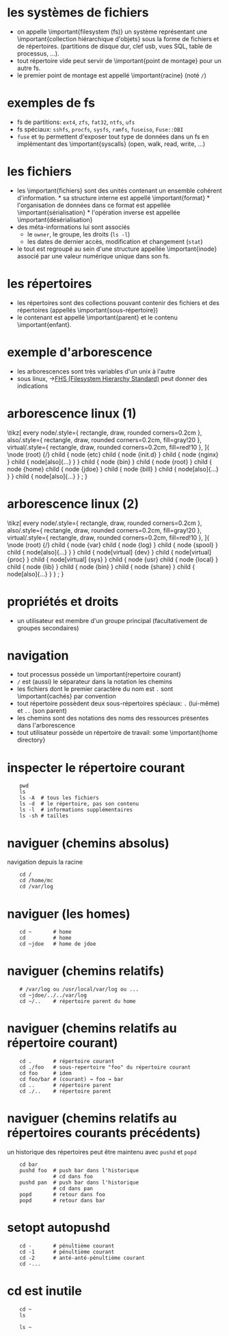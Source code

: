 # les systèmes de fichiers

* on appelle \important{filesystem (fs)} un système représentant
  une \important{collection hiérarchique d'objets} sous la forme de fichiers
  et de répertoires. (partitions de disque dur, clef usb, vues SQL, table
  de processus, ...).
* tout répertoire vide peut servir de \important{point de montage}
  pour un autre fs.
* le premier point de montage est appellé \important{racine} (noté `/`)

# exemples de fs

* fs de partitions: `ext4`, `zfs`, `fat32`, `ntfs`, `ufs`
* fs spéciaux: `sshfs`, `procfs`, `sysfs`, `ramfs`, `fuseiso`, `Fuse::DBI`
* `fuse` et `9p` permettent d'exposer tout type de données dans un fs
  en implémentant des \important{syscalls} (open, walk, read, write, ...)

# les fichiers

* les \important{fichiers} sont des unités contenant un ensemble
  cohérent d'information.
      * sa structure interne est appellé \important{format}
      * l'organisation de données dans ce format est appellée \important{sérialisation}
      * l'opération inverse est appellée \important{désérialisation}
* des méta-informations lui sont associés
    * le `owner`, le groupe, les droits (`ls -l`)
    * les dates de dernier accès, modification et changement (`stat`)
* le tout est regroupé au sein d'une structure appellée \important{inode}
  associé par une valeur numérique unique dans son fs.

# les répertoires

* les répertoires sont des collections pouvant contenir des fichiers et des
  répertoires (appellés \important{sous-répertoire})
* le contenant est appellé \important{parent} et le contenu \important{enfant}.

# exemple d'arborescence

* les arborescences sont très variables d'un unix à l'autre
* sous linux, →[FHS (Filesystem Hierarchy Standard)](http://www.pathname.com/fhs/)
  peut donner des indications

# arborescence linux  (1)

\tikz[
    every node/.style={ rectangle,  draw, rounded corners=0.2cm },
    also/.style={ rectangle,  draw, rounded corners=0.2cm, fill=gray!20 },
    virtual/.style={ rectangle,  draw, rounded corners=0.2cm, fill=red!10 },
]{
    \node (root) {/}
        child { node {etc}
            child { node {init.d}   }
            child { node {nginx}    }
            child { node[also]{...} } }
        child { node {bin} }
        child { node {root} }
        child { node {home}
            child { node {jdoe} }
            child { node {bill} }
            child { node[also]{...} } }
        child { node[also]{...} }
        ; 
}

# arborescence linux (2)

\tikz[
    every node/.style={ rectangle,  draw, rounded corners=0.2cm },
    also/.style={ rectangle,  draw, rounded corners=0.2cm, fill=gray!20 },
    virtual/.style={ rectangle,  draw, rounded corners=0.2cm, fill=red!10 },
]{
    \node (root) {/}
        child { node {var}
            child { node {log} }
            child { node {spool} }
            child { node[also]{...} } }
        child { node[virtual] {dev} }
        child { node[virtual] {proc} }
        child { node[virtual] {sys} }
        child { node {usr}
            child { node {local} }
            child { node {lib} }
            child { node {bin} }
            child { node {share} }
            child { node[also]{...} } }
        ; 
}

# propriétés et droits

* un utilisateur est membre d'un groupe principal
  (facultativement de groupes secondaires)

# navigation

* tout processus possède un \important{repertoire courant}
* `/` est (aussi) le séparateur dans la notation les chemins
* les fichiers dont le premier caractère du nom est `.` sont \important{cachés} par convention
* tout répertoire possèdent deux sous-répertoires spéciaux:
  `.` (lui-même) et `..` (son parent)
* les chemins sont des notations des noms des ressources présentes dans l'arborescence
* tout utilisateur possède un répertoire de travail: some \important{home directory}

# inspecter le répertoire courant

~~~{.zsh}
    pwd
    ls
    ls -A  # tous les fichiers
    ls -d  # le répertoire, pas son contenu
    ls -l  # informations supplémentaires
    ls -sh # tailles
~~~

# naviguer (chemins absolus)

navigation depuis la racine

~~~{.zsh}
    cd /       
    cd /home/mc 
    cd /var/log
~~~

# naviguer (les homes)

~~~{.zsh}
    cd ~       # home
    cd         # home
    cd ~jdoe   # home de jdoe
~~~

# naviguer (chemins relatifs)

~~~{.zsh}
    # /var/log ou /usr/local/var/log ou ...
    cd ~jdoe/../../var/log
    cd ~/..    # répertoire parent du home
~~~

# naviguer (chemins relatifs au répertoire courant)

~~~{.zsh}
    cd .       # répertoire courant
    cd ./foo   # sous-repertoire "foo" du répertoire courant
    cd foo     # idem
    cd foo/bar # (courant) → foo → bar
    cd ..      # répertoire parent
    cd ./..    # répertoire parent
~~~

# naviguer (chemins relatifs au répertoires courants précédents)

un historique des répertoires peut être maintenu avec `pushd` et `popd`

~~~{.zsh}
    cd bar
    pushd foo  # push bar dans l'historique
               # cd dans foo
    pushd pan  # push bar dans l'historique
               # cd dans pan
    popd       # retour dans foo 
    popd       # retour dans bar
~~~

# setopt autopushd 

~~~{.zsh}
    cd -       # pénultième courant
    cd -1      # pénultième courant
    cd -2      # anté-anté-pénultième courant
    cd -...
~~~

# cd est inutile

~~~{.zsh}
    cd ~
    ls
~~~

~~~{.zsh}
    ls ~
~~~


